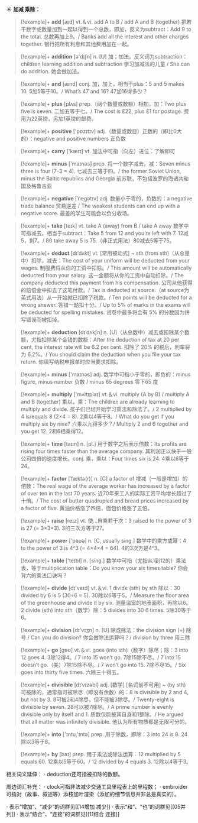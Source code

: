 ☀ <span class="category">**加减 乘除：**</span>
>[!example]+ <span class="vocabulary">**add**</span> [æd] 
> <span class="definition">vt.＆vi. add A to B / add A and B (together) 把若干数字或数量加到一起以得到一个总数，即加，反义为subtract：</span>Add 9 to the total. 总数再加上9。/ Banks add all the interest and other charges together. 银行把所有利息和其他费用加在一起。

>[!example]+ <span class="vocabulary">**addition**</span> [ə'dɪʃn] 
> <span class="definition">n. [U] 加；加法。反义词为subtraction：</span>children learning addition and subtraction 学习加减法的儿童 / She can do addition. 她会做加法。

>[!example]+ <span class="vocabulary">**and**</span> [ænd] 
> <span class="definition">conj. 加，加上，相当于plus：</span>5 and 5 makes 10. 5加5等于10。/ What’s 47 and 16? 47加16得多少？ 

>[!example]+ <span class="vocabulary">**plus**</span> [plʌs] 
> <span class="definition">prep.（两个数量或数额）相加，加：</span>Two plus five is seven. 二加五等于七。/ The cost is £22, plus £1 for postage. 费用为22英镑，另加1英镑的邮费。

>[!example]+ <span class="vocabulary">**positive**</span> ['pɒzɪtɪv] 
> <span class="definition">adj.（数量或数目）正数的（即比0大的）：</span>negative and positive numbers 正负数

>[!example]+ <span class="vocabulary">**carry**</span> ['kærɪ] 
> <span class="definition">vt. 加法中可指（向左）进位：</span>了解即可

>[!example]+ <span class="vocabulary">**minus**</span> ['maɪnəs] 
> <span class="definition">prep. 将一个数字减去，减：</span>Seven minus three is four (7–3 = 4). 七减去三等于四。/ the former Soviet Union, minus the Baltic republics and Georgia 前苏联，不包括波罗的海诸共和国及格鲁吉亚
           
>[!example]+ <span class="vocabulary">**negative**</span> [ˈnegətɪv]
> <span class="definition">adj. 数量小于零的，负数的：</span>a negative trade balance 贸易逆差 / The weakest students can end up with a negative score. 最差的学生可能会以负分收场。

>[!example]+ <span class="vocabulary">**take**</span> [teɪk] 
> <span class="definition">vt. take A (away) from B / take A away 数学中可指减去，相当于subtract：</span>Take 5 from 12 and you’re left with 7. 12减5，剩7。/ 80 take away 5 is 75.（非正式用法）80减去5等于75。
                      
>[!example]+ <span class="vocabulary">**deduct**</span> [dɪˈdʌkt]
> <span class="definition">vt. [常用被动式] ~ sth (from sth)（从总量中）扣除，减去：</span>The cost of your uniform will be deducted from your wages. 制服费将从你的工资中扣除。/ This amount will be automatically deducted from your salary. 这一金额将从你的工资中自动扣除。/ The company deducted this payment from his compensation. 公司从他获得的赔偿金中扣去了这笔付款。/ Tax is deducted at source.（at source为英式用法）从一开始就已扣除了税款。/ Ten points will be deducted for a wrong answer. 答错一题扣十分。/ Up to 5% of marks in the exams will be deducted for spelling mistakes. 试卷中最多将会有 5% 的分数因为拼写错误而被扣掉。

>[!example]+ <span class="vocabulary">**deduction**</span> [dɪˈdʌkʃn]
> <span class="definition">n. [U]（从总数中）减去或扣除某个数额，尤指扣除某个金钱的数额：</span>After the deduction of tax at 20 per cent, the interest rate will be 6.2 per cent. 扣除了 20% 的税后，利率将为 6.2%。/ You should claim the deduction when you file your tax return. 你填写纳税申报单时应当要求扣除。

>[!example]+ <span class="vocabulary">**minus**</span> ['maɪnəs] 
> <span class="definition">adj. 数学中可指小于零的，即负的：</span>minus figure, minus number 负数 / minus 65 degrees 零下65 度

>[!example]+ <span class="vocabulary">**multiply**</span> ['mʌltɪplaɪ] 
> <span class="definition">vt.＆vi. multiply (A by B) / multiply A and B (together) 乘以，乘：</span>The children are already learning to multiply and divide. 孩子们已经开始学习乘法和除法了。/ 2 multiplied by 4 is/equals 8 (2×4 = 8). 2乘以4等于8。/ What do you get if you multiply six by nine? 六乘以九得多少？/ Multiply 2 and 6 together and you get 12. 2和6相乘得12。

>[!example]+ <span class="vocabulary">**time**</span> [taɪm] 
> <span class="definition">n. [pl.] 用于数字之后表示倍数：</span>Its profits are rising four times faster than the average company. 其利润正以快于一般公司四倍的速度增长。<span class="definition">conj. 乘，乘以：</span>Four times six is 24. 4乘以6等于24。
           
>[!example]+ <span class="vocabulary">**factor**</span> [ˈfæktə(r)]
> <span class="definition">n. [C] a factor of 增减（一般是增加）的倍数：</span>The real wage of the average worker has increased by a factor of over ten in the last 70 years. 近70年来工人的实际工资平均增长超过了十倍。/ The cost of butter quadrupled and bread prices increased by a factor of five. 黄油价格涨了四倍，面包价格涨了五倍。

>[!example]+ <span class="vocabulary">**raise**</span> [reɪz] 
> <span class="definition">vt. 使…自乘若干次：</span>3 raised to the power of 3 is 27 (= 3×3×3). 3的三次方等于27。

>[!example]+ <span class="vocabulary">**power**</span> ['paʊə] 
> <span class="definition">n. [C, usually sing.] 数学中的乘方或幂：</span>4 to the power of 3 is 4^3 (= 4×4×4 = 64). 4的3次方是4^3。

>[!example]+ <span class="vocabulary">**table**</span> ['teɪbl] 
> <span class="definition">n. [sing.] 数学中可指（尤指从1到12的）乘法表，等于multiplication table：</span>Do you know your six times table? 你会背六的乘法口诀吗？

>[!example]+ <span class="vocabulary">**divide**</span> [dɪ'vaɪd] 
> <span class="definition">vt.＆vi. 1 divide (sth) by sth 除以：</span>30 divided by 6 is 5 (30÷6 = 5). 30除以6等于5。/ Measure the floor area of the greenhouse and divide it by six. 测量温室的地表面积，再除以6。<span class="definition">2 divide (sth) into sth（数学）除：</span>5 divides into 30 6 times. 5除30等于6。

>[!example]+ <span class="vocabulary">**division**</span> [dɪ'vɪӡn] 
> <span class="definition">n. [U] 除或除法：</span>the division sign (÷) 除号 / Can you do division? 你会做除法运算吗？/ division by three 用三除

>[!example]+ <span class="vocabulary">**go**</span> [ɡəʊ] 
> <span class="definition">vt.＆vi. goes (into sth)（数字）除尽；除：</span>3 into 12 goes 4. 3除12得4。/ 7 into 15 won’t go. 7除15除不尽。/ 7 into 15 doesn’t go.（美）7除15除不尽。/ 7 won’t go into 15. 7除不尽15。/ Six goes into thirty five times. 六除三十得五。
           
>[!example]+ <span class="vocabulary">**divisible**</span> [dɪˈvɪzəbl]
> <span class="definition">adj. [数学] [名词前不可用] ~ (by sth) 可被除的，通常指可被除尽（即没有余数）的：</span>8 is divisible by 2 and 4, but not by 3. 8可被2和4除尽，但不能被3除尽。/ Twenty-eight is divisible by seven. 28可以被7除尽。/ A prime number is evenly divisible only by itself and 1. 质数仅能被其自身和1整除。/ He argued that all matter was infinitely divisible. 他认为所有物质都是无限可分的。

>[!example]+ <span class="vocabulary">**into**</span> ['ɪntu,'ɪntə] 
> <span class="definition">prep. 用于除数，即除：</span>3 into 24 is 8. 24除以3等于8。

>[!example]+ <span class="vocabulary">**by**</span> [baɪ] 
> <span class="definition">prep. 用于乘法或除法运算：</span>12 multiplied by 5 equals 60. 12乘以5等于60。/ 12 divided by 4 equals 3. 12除以4等于3。

相关词义延伸：
· deduction还可指被扣除的数额。

周边词汇补充：
· clock可指非法减少交通工具里程表上的里程数；
· embroider可指对（故事、叙述等）添枝加叶渲染（添加的细节信息并非总是真实的）。

· 表示“增加”、“减少”的词群见[[14增加 减少]]
· 表示“和”、“也”的词群见[[05并列]]
· 表示“结合”、“连接”的词群见[[11结合 连接]]
